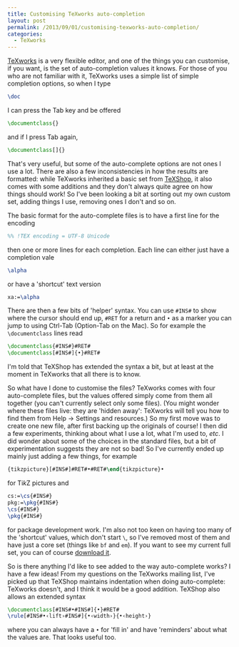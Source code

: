 ```yaml
---
title: Customising TeXworks auto-completion
layout: post
permalink: /2013/09/01/customising-texworks-auto-completion/
categories:
  - TeXworks
---
```

[TeXworks](https://tug.org/texworks) is a very flexible editor, and one of the things you can customise, if you want, is the set of auto-completion values it knows. For those of you who are not familiar with it, TeXworks uses a simple list of simple completion options, so when I type

```latex
\doc
```

I can press the Tab key and be offered

```latex
\documentclass{}
```

and if I press Tab again,

```latex
\documentclass[]{}
```

That's very useful, but some of the auto-complete options are not ones I use a lot. There are also a few inconsistencies in how the results are formatted: while TeXworks inherited a basic set from [TeXShop](https://pages.uoregon.edu/koch/texshop/‎), it also comes with some additions and they don't always quite agree on how things should work! So I've been looking a bit at sorting out my own custom set, adding things I use, removing ones I don't and so on.

The basic format for the auto-complete files is to have a first line for the encoding

```latex
%% !TEX encoding = UTF-8 Unicode
```

then one or more lines for each completion. Each line can either just have a completion vale

```latex
\alpha
```

or have a 'shortcut' text version

```latex
xa:=\alpha
```

There are then a few bits of 'helper' syntax. You can use `#INS#` to show where the cursor should end up, `#RET` for a return and `•` as a marker you can jump to using Ctrl-Tab (Option-Tab on the Mac). So for example the `\documentclass` lines read

```latex
\documentclass{#INS#}#RET#
\documentclass[#INS#]{•}#RET#
```

I'm told that TeXShop has extended the syntax a bit, but at least at the moment in TeXworks that all there is to know.

So what have I done to customise the files? TeXworks comes with four auto-complete files, but the values offered simply come from them all together (you can't currently select only some files). (You might wonder where these files live: they are 'hidden away': TeXworks will tell you how to find them from Help -> Settings and resources.)  So my first move was to create one new file, after first backing up the originals of course! I then did a few experiments, thinking about what I use a lot, what I'm used to, _etc_. I did wonder about some of the choices in the standard files, but a bit of experimentation suggests they are not so bad! So I've currently ended up mainly just adding a few things, for example

```latex
{tikzpicture}[#INS#]#RET#•#RET#\end{tikzpicture}•
```

for Ti<i>k</i>Z pictures and

```latex
cs:=\cs{#INS#}
pkg:=\pkg{#INS#}
\cs{#INS#}
\pkg{#INS#}
```

for package development work. I'm also not too keen on having too many of the 'shortcut' values, which don't start `\`, so I've removed most of them and have just a core set (things like `bf` and `em`). If you want to see my current full set, you can of course [download it](/uploads/2013/09/tw-completion.txt).

So is there anything I'd like to see added to the way auto-complete works? I have a few ideas! From my questions on the TeXworks mailing list, I've picked up that TeXShop maintains indentation when doing auto-complete: TeXworks doesn't, and I think it would be a good addition. TeXShop also allows an extended syntax

```latex
\documentclass[#INS#•#INS#]{•}#RET#
\rule[#INS#•‹lift›#INS#]{•‹width›}{•‹height›}
```

where you can always have a `•` for 'fill in' and have 'reminders' about what the values are. That looks useful too.
